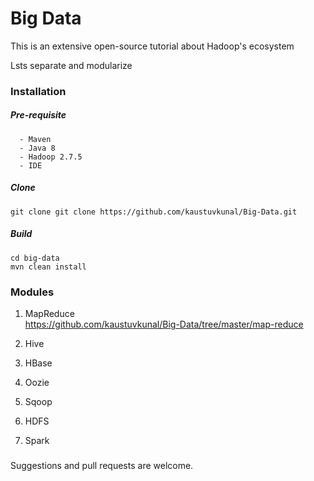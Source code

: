 # Big Data 

This is an extensive open-source tutorial about Hadoop's ecosystem 
 
 Lsts separate and modularize 
### Installation  
 

 
 ##### Pre-requisite
 ```
   - Maven
   - Java 8
   - Hadoop 2.7.5 
   - IDE
   ```
##### Clone 

 `git clone git clone https://github.com/kaustuvkunal/Big-Data.git`

 ##### Build
 ```
 cd big-data
 mvn clean install
 ```

 

### Modules

 1. MapReduce</br> 
 https://github.com/kaustuvkunal/Big-Data/tree/master/map-reduce
  
 2. Hive
 
 3. HBase
 
 4. Oozie
 
 5. Sqoop
 
 6. HDFS 
 
 7. Spark
  
 
 



###  
Suggestions and pull requests are welcome.
